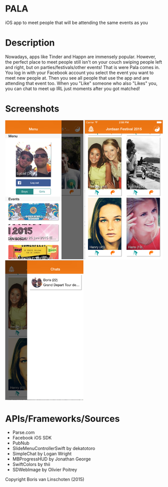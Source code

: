 # PALA
iOS app to meet people that will be attending the same events as you

# Description
Nowadays, apps like Tinder and Happn are immensely popular. However, the perfect place to meet people still isn't on your couch swiping people left and right, but on parties/festivals/other events! That is were Pala comes in. You log in with your Facebook account you select the event you want to meet new people at. Then you see all people that use the app and are attending that event too. When you "Like" someone who also "Likes" you, you can chat to meet up IRL just moments after you got matched! 

# Screenshots
<img src="https://github.com/bjvanlinschoten/EventDateApp/blob/master/docs/EventsScreen.png" width="250">
<img src="https://github.com/bjvanlinschoten/EventDateApp/blob/master/docs/WallScreen.png" width="250">
<img src="https://github.com/bjvanlinschoten/EventDateApp/blob/master/docs/ChatsScreen.png" width="250">

# APIs/Frameworks/Sources
* Parse.com
* Facebook iOS SDK
* PubNub
* SlideMenuControllerSwift by dekatotoro
* SimpleChat by Logan Wright
* MBProgressHUD by Jonathan George
* SwiftColors by thii
* SDWebImage by Olivier Poitrey

Copyright Boris van Linschoten (2015)





